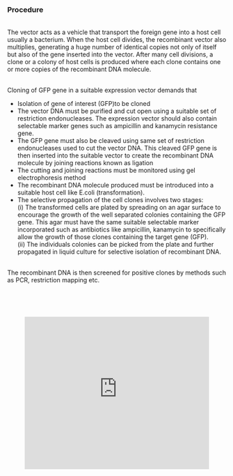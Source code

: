 ### Procedure

<br>
The vector acts as a vehicle that transport the foreign gene into a host cell usually a bacterium. When the host cell divides, the recombinant vector also multiplies, generating a huge number of identical copies not only of itself but also of the gene inserted into the vector. After many cell divisions, a clone or a colony of host cells is produced where each clone contains one or more copies of the recombinant DNA molecule.
<br><br>

Cloning of GFP gene in a suitable expression vector demands that<br>
* Isolation of gene of interest (GFP)to be cloned
* The vector DNA must be purified and cut open using a suitable set of restriction endonucleases. The expression vector should also contain selectable marker genes such as ampicillin and kanamycin resistance gene.
* The GFP gene must also be cleaved using same set of restriction endonucleases used to cut the vector DNA. This cleaved GFP gene is then inserted into the suitable vector to create the recombinant DNA molecule by joining reactions known as ligation
* The cutting and joining reactions must be monitored using gel electrophoresis method
* The recombinant DNA molecule produced must be introduced into a suitable host cell like E.coli (transformation).
* The selective propagation of the cell clones involves two stages:<br>
	(i) The transformed cells are plated by spreading on an agar surface to encourage the growth of the well separated colonies containing the GFP gene. This agar must have the same suitable selectable marker incorporated such as antibiotics like ampicillin, kanamycin to specifically allow the growth of those clones containing the target gene (GFP).<br>
	(ii) The individuals colonies can be picked from the plate and further propagated in liquid culture for selective isolation of recombinant DNA.<br>
<br>
The recombinant DNA is then screened for positive clones by methods such as PCR, restriction mapping etc.

<br><br>
<div style="display: flex; justify-content: center; align-items: center;">
  <figure class="video_container" style="width: 600px; height: 350px;">
    <iframe style="width: 100%; height: 100%;" src="https://www.youtube.com/embed/videoseries?si=ARcYZU8YJan2BEE5&amp;list=PLTkVi3dAX_--8AgO31qBpg-L2dsEZi_TU" title="YouTube video player" frameborder="0" allow="accelerometer; autoplay; clipboard-write; encrypted-media; gyroscope; picture-in-picture; web-share" referrerpolicy="strict-origin-when-cross-origin" allowfullscreen></iframe>
  </figure>
</div>
